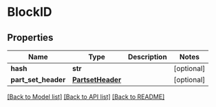 # BlockID

## Properties
Name | Type | Description | Notes
------------ | ------------- | ------------- | -------------
**hash** | **str** |  | [optional] 
**part_set_header** | [**PartsetHeader**](PartsetHeader.md) |  | [optional] 

[[Back to Model list]](../README.md#documentation-for-models) [[Back to API list]](../README.md#documentation-for-api-endpoints) [[Back to README]](../README.md)

